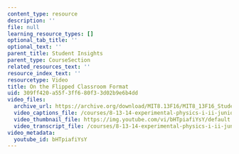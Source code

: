 ```yaml
---
content_type: resource
description: ''
file: null
learning_resource_types: []
optional_tab_title: ''
optional_text: ''
parent_title: Student Insights
parent_type: CourseSection
related_resources_text: ''
resource_index_text: ''
resourcetype: Video
title: On the Flipped Classroom Format
uid: 309ff420-a55f-3ff6-80f3-3d02b9e6b4dd
video_files:
  archive_url: https://archive.org/download/MIT8.13F16/MIT8_13F16_Students_Flipped_Classroom_300k.mp4
  video_captions_file: /courses/8-13-14-experimental-physics-i-ii-junior-lab-fall-2016-spring-2017/c1cd0a0d2de75a8ebf2c5fdb3fe5f387_bHTpiafiYsY.vtt
  video_thumbnail_file: https://img.youtube.com/vi/bHTpiafiYsY/default.jpg
  video_transcript_file: /courses/8-13-14-experimental-physics-i-ii-junior-lab-fall-2016-spring-2017/e4d15391d1f6a1cae0b02fd37c196b80_bHTpiafiYsY.pdf
video_metadata:
  youtube_id: bHTpiafiYsY
---
```

